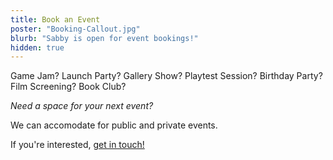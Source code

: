 ```yaml
---
title: Book an Event
poster: "Booking-Callout.jpg"
blurb: "Sabby is open for event bookings!"
hidden: true
---
```


Game Jam? 
Launch Party?
Gallery Show?
Playtest Session?
Birthday Party?
Film Screening?
Book Club?

*Need a space for your next event?*

We can accomodate for public and private events.

If you're interested, <a href="/contact/">get in touch!</a>